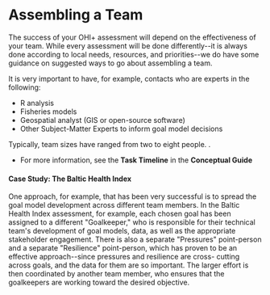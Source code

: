 # Assembling a Team

<!---Add more--->

The success of your OHI+ assessment will depend on the effectiveness of your team. While every assessment will be done differently--it is always done according to local needs, resources, and priorities--we do have some guidance on suggested ways to go about assembling a team.

It is very important to have, for example, contacts who are experts in the following:

* R analysis
* Fisheries models
* Geospatial analyst (GIS or open-source software)
* Other Subject-Matter Experts to inform goal model decisions

Typically, team sizes have ranged from two to eight people. <!---From FAQ--->. 


* For more information, see the **Task Timeline** in the **Conceptual Guide**

#### Case Study: The Baltic Health Index

One approach, for example, that has been very successful is to spread the goal model development across different team members. In the Baltic Health Index assessment, for example, each chosen goal has been assigned to a different "Goalkeeper," who is responsible for their technical team's development of goal models, data, as well as the appropriate stakeholder engagement. There is also a separate "Pressures" point-person and a separate "Resilience" point-person, which has proven to be an effective approach--since pressures and resilience are cross- cutting across goals, and the data for them are so important. The larger effort is then coordinated by another team member, who ensures that the goalkeepers are working toward the desired objective.
